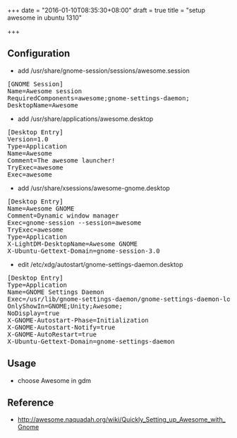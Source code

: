 +++
date = "2016-01-10T08:35:30+08:00"
draft = true
title = "setup awesome in ubuntu 1310"

+++



## Configuration 

* add /usr/share/gnome-session/sessions/awesome.session

<pre>
[GNOME Session]
Name=Awesome session
RequiredComponents=awesome;gnome-settings-daemon;
DesktopName=Awesome
</pre>

* add /usr/share/applications/awesome.desktop

<pre>
[Desktop Entry]
Version=1.0
Type=Application
Name=Awesome
Comment=The awesome launcher!
TryExec=awesome
Exec=awesome
</pre>

* add /usr/share/xsessions/awesome-gnome.desktop

<pre>
[Desktop Entry]
Name=Awesome GNOME
Comment=Dynamic window manager
Exec=gnome-session --session=awesome
TryExec=awesome
Type=Application
X-LightDM-DesktopName=Awesome GNOME
X-Ubuntu-Gettext-Domain=gnome-session-3.0
</pre>

* edit /etc/xdg/autostart/gnome-settings-daemon.desktop

<pre>
[Desktop Entry]
Type=Application
Name=GNOME Settings Daemon
Exec=/usr/lib/gnome-settings-daemon/gnome-settings-daemon-localeexec
OnlyShowIn=GNOME;Unity;Awesome;
NoDisplay=true
X-GNOME-Autostart-Phase=Initialization
X-GNOME-Autostart-Notify=true
X-GNOME-AutoRestart=true
X-Ubuntu-Gettext-Domain=gnome-settings-daemon
</pre>

## Usage

* choose Awesome in gdm

## Reference

* <http://awesome.naquadah.org/wiki/Quickly_Setting_up_Awesome_with_Gnome>